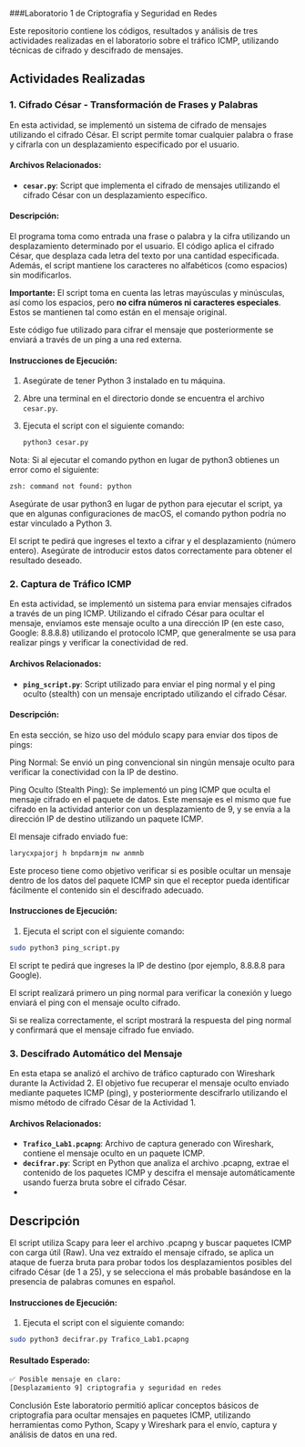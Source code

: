 ###Laboratorio 1 de Criptografía y Seguridad en Redes

Este repositorio contiene los códigos, resultados y análisis de tres actividades realizadas en el laboratorio sobre el tráfico ICMP, utilizando técnicas de cifrado y descifrado de mensajes.

## Actividades Realizadas

### 1. **Cifrado César - Transformación de Frases y Palabras**
En esta actividad, se implementó un sistema de cifrado de mensajes utilizando el cifrado César. El script permite tomar cualquier palabra o frase y cifrarla con un desplazamiento especificado por el usuario.

#### Archivos Relacionados:
- **`cesar.py`**: Script que implementa el cifrado de mensajes utilizando el cifrado César con un desplazamiento específico.

#### Descripción:
El programa toma como entrada una frase o palabra y la cifra utilizando un desplazamiento determinado por el usuario. El código aplica el cifrado César, que desplaza cada letra del texto por una cantidad especificada. Además, el script mantiene los caracteres no alfabéticos (como espacios) sin modificarlos. 

**Importante:** El script toma en cuenta las letras mayúsculas y minúsculas, así como los espacios, pero **no cifra números ni caracteres especiales**. Estos se mantienen tal como están en el mensaje original.

Este código fue utilizado para cifrar el mensaje que posteriormente se enviará a través de un ping a una red externa.

#### Instrucciones de Ejecución:
1. Asegúrate de tener Python 3 instalado en tu máquina.
2. Abre una terminal en el directorio donde se encuentra el archivo `cesar.py`.
3. Ejecuta el script con el siguiente comando:
   
   ```bash
   python3 cesar.py
   
Nota: Si al ejecutar el comando python en lugar de python3 obtienes un error como el siguiente:

```bash
zsh: command not found: python
```
Asegúrate de usar python3 en lugar de python para ejecutar el script, ya que en algunas configuraciones de macOS, el comando python podría no estar vinculado a Python 3.

El script te pedirá que ingreses el texto a cifrar y el desplazamiento (número entero). Asegúrate de introducir estos datos correctamente para obtener el resultado deseado.


### 2. **Captura de Tráfico ICMP**
En esta actividad, se implementó un sistema para enviar mensajes cifrados a través de un ping ICMP. Utilizando el cifrado César para ocultar el mensaje, enviamos este mensaje oculto a una dirección IP (en este caso, Google: 8.8.8.8) utilizando el protocolo ICMP, que generalmente se usa para realizar pings y verificar la conectividad de red.

#### Archivos Relacionados:
- **`ping_script.py`**: Script utilizado para enviar el ping normal y el ping oculto (stealth) con un mensaje encriptado utilizando el cifrado César.

#### Descripción:
En esta sección, se hizo uso del módulo scapy para enviar dos tipos de pings:

Ping Normal: Se envió un ping convencional sin ningún mensaje oculto para verificar la conectividad con la IP de destino.

Ping Oculto (Stealth Ping): Se implementó un ping ICMP que oculta el mensaje cifrado en el paquete de datos. Este mensaje es el mismo que fue cifrado en la actividad anterior con un desplazamiento de 9, y se envía a la dirección IP de destino utilizando un paquete ICMP.

El mensaje cifrado enviado fue:

```bash
larycxpajorj h bnpdarmjm nw anmnb
```

Este proceso tiene como objetivo verificar si es posible ocultar un mensaje dentro de los datos del paquete ICMP sin que el receptor pueda identificar fácilmente el contenido sin el descifrado adecuado.

#### Instrucciones de Ejecución:
1. Ejecuta el script con el siguiente comando:

```bash
sudo python3 ping_script.py
```

El script te pedirá que ingreses la IP de destino (por ejemplo, 8.8.8.8 para Google).

El script realizará primero un ping normal para verificar la conexión y luego enviará el ping con el mensaje oculto cifrado.

Si se realiza correctamente, el script mostrará la respuesta del ping normal y confirmará que el mensaje cifrado fue enviado.

### 3. **Descifrado Automático del Mensaje**
En esta etapa se analizó el archivo de tráfico capturado con Wireshark durante la Actividad 2. El objetivo fue recuperar el mensaje oculto enviado mediante paquetes ICMP (ping), y posteriormente descifrarlo utilizando el mismo método de cifrado César de la Actividad 1.

#### Archivos Relacionados:
- **`Trafico_Lab1.pcapng`**: Archivo de captura generado con Wireshark, contiene el mensaje oculto en un paquete ICMP.
- **`decifrar.py`**: Script en Python que analiza el archivo .pcapng, extrae el contenido de los paquetes ICMP y descifra el mensaje automáticamente usando fuerza bruta sobre el cifrado César.
- 
## Descripción
El script utiliza Scapy para leer el archivo .pcapng y buscar paquetes ICMP con carga útil (Raw). Una vez extraído el mensaje cifrado, se aplica un ataque de fuerza bruta para probar todos los desplazamientos posibles del cifrado César (de 1 a 25), y se selecciona el más probable basándose en la presencia de palabras comunes en español.

#### Instrucciones de Ejecución:

1. Ejecuta el script con el siguiente comando:

```bash
sudo python3 decifrar.py Trafico_Lab1.pcapng
```
#### Resultado Esperado:
```bash
✅ Posible mensaje en claro:
[Desplazamiento 9] criptografia y seguridad en redes
```

Conclusión
Este laboratorio permitió aplicar conceptos básicos de criptografía para ocultar mensajes en paquetes ICMP, utilizando herramientas como Python, Scapy y Wireshark para el envío, captura y análisis de datos en una red.
